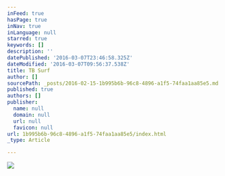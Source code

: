 ```yaml
---
inFeed: true
hasPage: true
inNav: true
inLanguage: null
starred: true
keywords: []
description: ''
datePublished: '2016-03-07T23:46:58.325Z'
dateModified: '2016-03-07T09:56:37.538Z'
title: TB Surf
author: []
sourcePath: _posts/2016-02-15-1b995b6b-96c8-4896-a1f5-74faa1aa85e5.md
published: true
authors: []
publisher:
  name: null
  domain: null
  url: null
  favicon: null
url: 1b995b6b-96c8-4896-a1f5-74faa1aa85e5/index.html
_type: Article

---
```

![](https://the-grid-user-content.s3-us-west-2.amazonaws.com/3b1931da-3db9-42b4-8c6c-667c17365dda.jpg)